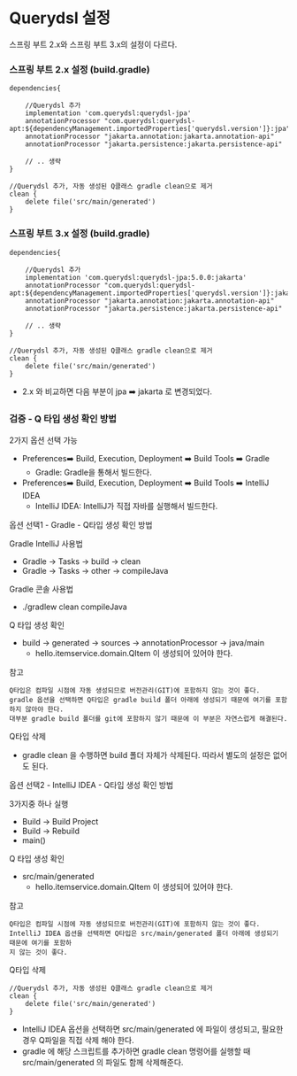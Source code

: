 # Querydsl 설정

스프링 부트 2.x와 스프링 부트 3.x의 설정이 다르다.

### 스프링 부트 2.x 설정 (build.gradle)

```text
dependencies{

    //Querydsl 추가
    implementation 'com.querydsl:querydsl-jpa'
    annotationProcessor "com.querydsl:querydsl-apt:${dependencyManagement.importedProperties['querydsl.version']}:jpa"
    annotationProcessor "jakarta.annotation:jakarta.annotation-api"
    annotationProcessor "jakarta.persistence:jakarta.persistence-api"
    
    // .. 생략 
}

//Querydsl 추가, 자동 생성된 Q클래스 gradle clean으로 제거
clean {
	delete file('src/main/generated')
}
```


### 스프링 부트 3.x 설정 (build.gradle)

```text
dependencies{

    //Querydsl 추가
    implementation 'com.querydsl:querydsl-jpa:5.0.0:jakarta'
    annotationProcessor "com.querydsl:querydsl-apt:${dependencyManagement.importedProperties['querydsl.version']}:jakarta"
    annotationProcessor "jakarta.annotation:jakarta.annotation-api"
    annotationProcessor "jakarta.persistence:jakarta.persistence-api"
    
    // .. 생략 
}

//Querydsl 추가, 자동 생성된 Q클래스 gradle clean으로 제거
clean {
	delete file('src/main/generated')
}
```
- 2.x 와 비교하면 다음 부분이 jpa ➡️ jakarta 로 변경되었다.

### 검증 - Q 타입 생성 확인 방법

2가지 옵션 선택 가능 
- Preferences➡️ Build, Execution, Deployment ➡️ Build Tools ➡️ Gradle
  - Gradle: Gradle을 통해서 빌드한다.
- Preferences➡️ Build, Execution, Deployment ➡️ Build Tools ➡️ IntelliJ IDEA
  - IntelliJ IDEA: IntelliJ가 직접 자바를 실행해서 빌드한다.

옵션 선택1 - Gradle - Q타입 생성 확인 방법

Gradle IntelliJ 사용법
- Gradle -> Tasks -> build -> clean
- Gradle -> Tasks -> other -> compileJava

Gradle 콘솔 사용법
- ./gradlew clean compileJava

Q 타입 생성 확인
- build -> generated -> sources -> annotationProcessor -> java/main
  - hello.itemservice.domain.QItem 이 생성되어 있어야 한다.

참고
```text
Q타입은 컴파일 시점에 자동 생성되므로 버전관리(GIT)에 포함하지 않는 것이 좋다.
gradle 옵션을 선택하면 Q타입은 gradle build 폴더 아래에 생성되기 때문에 여기를 포함하지 않아야 한다. 
대부분 gradle build 폴더를 git에 포함하지 않기 때문에 이 부분은 자연스럽게 해결된다. 
```

Q타입 삭제
- gradle clean 을 수행하면 build 폴더 자체가 삭제된다. 따라서 별도의 설정은 없어도 된다.


옵션 선택2 - IntelliJ IDEA - Q타입 생성 확인 방법

3가지중 하나 실행 
- Build -> Build Project
- Build -> Rebuild
- main()


Q 타입 생성 확인
- src/main/generated
  - hello.itemservice.domain.QItem 이 생성되어 있어야 한다.

참고
```text
Q타입은 컴파일 시점에 자동 생성되므로 버전관리(GIT)에 포함하지 않는 것이 좋다.
IntelliJ IDEA 옵션을 선택하면 Q타입은 src/main/generated 폴더 아래에 생성되기 때문에 여기를 포함하
지 않는 것이 좋다.
```

Q타입 삭제
```text
//Querydsl 추가, 자동 생성된 Q클래스 gradle clean으로 제거
clean {
    delete file('src/main/generated')
}
```
- IntelliJ IDEA 옵션을 선택하면 src/main/generated 에 파일이 생성되고, 필요한 경우 Q파일을 직접 삭제
  해야 한다.
- gradle 에 해당 스크립트를 추가하면 gradle clean 명령어를 실행할 때 src/main/generated 의 파일도 함께 삭제해준다.


